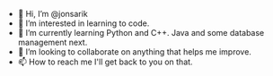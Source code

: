 - 👋 Hi, I’m @jonsarik
- 👀 I’m interested in learning to code.
- 🌱 I’m currently learning Python and C++. Java and some database management next.
- 💞️ I’m looking to collaborate on anything that helps me improve.
- 📫 How to reach me I'll get back to you on that.

<!---
jonsarik/jonsarik is a ✨ special ✨ repository because its `README.md` (this file) appears on your GitHub profile.
You can click the Preview link to take a look at your changes.
--->
